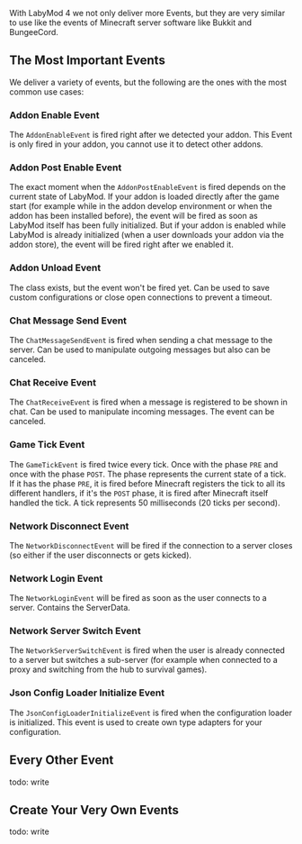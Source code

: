 With LabyMod 4 we not only deliver more Events, but they are very similar to use like the events of Minecraft server software like Bukkit and BungeeCord.

## The Most Important Events

We deliver a variety of events, but the following are the ones with the most common use cases:

### Addon Enable Event

The `AddonEnableEvent` is fired right after we detected your addon. This Event is only fired in your addon, you cannot use it to detect other addons.

### Addon Post Enable Event

The exact moment when the `AddonPostEnableEvent` is fired depends on the current state of LabyMod. If your addon is loaded directly after the game start (for example while in the addon develop environment or when the addon has been installed before), the event will be fired as soon as LabyMod itself has been fully initialized. But if your addon is enabled while LabyMod is already initialized (when a user downloads your addon via the addon store), the event will be fired right after we enabled it.
 
### Addon Unload Event

The class exists, but the event won't be fired yet. Can be used to save custom configurations or close open connections to prevent a timeout.

### Chat Message Send Event

The `ChatMessageSendEvent` is fired when sending a chat message to the server. Can be used to manipulate outgoing messages but also can be canceled. 

### Chat Receive Event

The `ChatReceiveEvent` is fired when a message is registered to be shown in chat. Can be used to manipulate incoming messages. The event can be canceled.

### Game Tick Event

The `GameTickEvent` is fired twice every tick. Once with the phase `PRE` and once with the phase `POST`. The phase represents the current state of a tick. If it has the phase `PRE`, it is fired before Minecraft registers the tick to all its different handlers, if it's the `POST` phase, it is fired after Minecraft itself handled the tick. A tick represents 50 milliseconds (20 ticks per second).

### Network Disconnect Event

The `NetworkDisconnectEvent` will be fired if the connection to a server closes (so either if the user disconnects or gets kicked).

### Network Login Event

The `NetworkLoginEvent` will be fired as soon as the user connects to a server. Contains the ServerData.

### Network Server Switch Event

The `NetworkServerSwitchEvent` is fired when the user is already connected to a server but switches a sub-server (for example when connected to a proxy and switching from the hub to survival games).

### Json Config Loader Initialize Event

The `JsonConfigLoaderInitializeEvent` is fired when the configuration loader is initialized. This event is used to create own type adapters for your configuration.

## Every Other Event

todo: write

## Create Your Very Own Events

todo: write